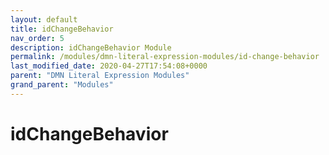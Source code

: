 ```yaml
---
layout: default
title: idChangeBehavior 
nav_order: 5
description: idChangeBehavior Module
permalink: /modules/dmn-literal-expression-modules/id-change-behavior
last_modified_date: 2020-04-27T17:54:08+0000
parent: "DMN Literal Expression Modules"
grand_parent: "Modules"
---
```


# idChangeBehavior